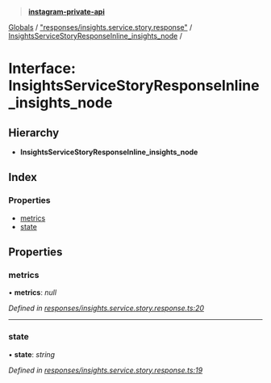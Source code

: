 > **[instagram-private-api](../README.md)**

[Globals](../README.md) / ["responses/insights.service.story.response"](../modules/_responses_insights_service_story_response_.md) / [InsightsServiceStoryResponseInline_insights_node](_responses_insights_service_story_response_.insightsservicestoryresponseinline_insights_node.md) /

# Interface: InsightsServiceStoryResponseInline_insights_node

## Hierarchy

* **InsightsServiceStoryResponseInline_insights_node**

## Index

### Properties

* [metrics](_responses_insights_service_story_response_.insightsservicestoryresponseinline_insights_node.md#metrics)
* [state](_responses_insights_service_story_response_.insightsservicestoryresponseinline_insights_node.md#state)

## Properties

###  metrics

• **metrics**: *null*

*Defined in [responses/insights.service.story.response.ts:20](https://github.com/dilame/instagram-private-api/blob/e9c516c/src/responses/insights.service.story.response.ts#L20)*

___

###  state

• **state**: *string*

*Defined in [responses/insights.service.story.response.ts:19](https://github.com/dilame/instagram-private-api/blob/e9c516c/src/responses/insights.service.story.response.ts#L19)*